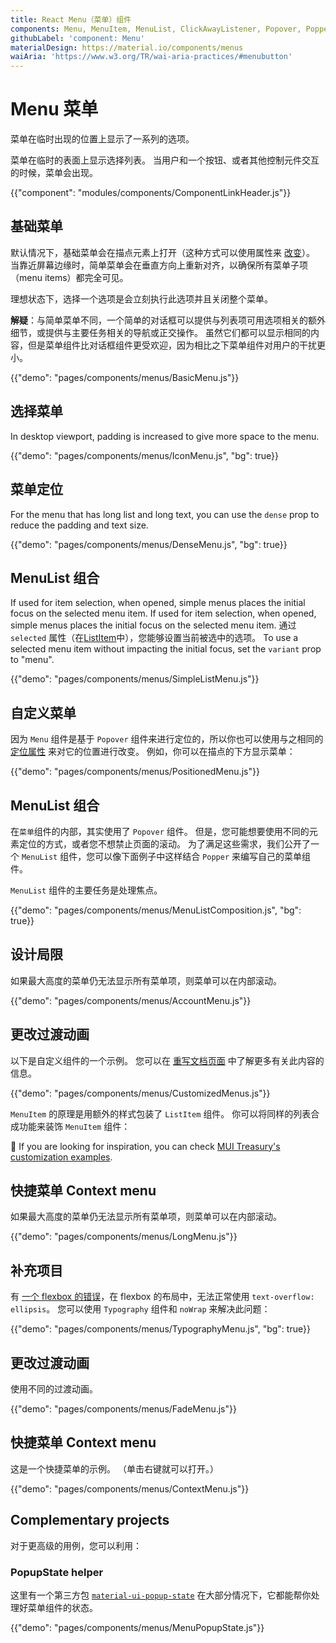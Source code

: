 ```yaml
---
title: React Menu（菜单）组件
components: Menu, MenuItem, MenuList, ClickAwayListener, Popover, Popper
githubLabel: 'component: Menu'
materialDesign: https://material.io/components/menus
waiAria: 'https://www.w3.org/TR/wai-aria-practices/#menubutton'
---
```


# Menu 菜单

<p class="description">菜单在临时出现的位置上显示了一系列的选项。</p>

菜单在临时的表面上显示选择列表。 当用户和一个按钮、或者其他控制元件交互的时候，菜单会出现。

{{"component": "modules/components/ComponentLinkHeader.js"}}

## 基础菜单

默认情况下，基础菜单会在描点元素上打开（这种方式可以使用属性来 [改变](#menu-positioning)）。 当靠近屏幕边缘时，简单菜单会在垂直方向上重新对齐，以确保所有菜单子项（menu items）都完全可见。

理想状态下，选择一个选项是会立刻执行此选项并且关闭整个菜单。

**解疑**：与简单菜单不同，一个简单的对话框可以提供与列表项可用选项相关的额外细节，或提供与主要任务相关的导航或正交操作。 虽然它们都可以显示相同的内容，但是菜单组件比对话框组件更受欢迎，因为相比之下菜单组件对用户的干扰更小。

{{"demo": "pages/components/menus/BasicMenu.js"}}

## 选择菜单

In desktop viewport, padding is increased to give more space to the menu.

{{"demo": "pages/components/menus/IconMenu.js", "bg": true}}

## 菜单定位

For the menu that has long list and long text, you can use the `dense` prop to reduce the padding and text size.

{{"demo": "pages/components/menus/DenseMenu.js", "bg": true}}

## MenuList 组合

If used for item selection, when opened, simple menus places the initial focus on the selected menu item. If used for item selection, when opened, simple menus places the initial focus on the selected menu item. 通过 `selected` 属性（在[ListItem](/api/list-item/)中），您能够设置当前被选中的选项。 To use a selected menu item without impacting the initial focus, set the `variant` prop to "menu".

{{"demo": "pages/components/menus/SimpleListMenu.js"}}

## 自定义菜单

因为 `Menu` 组件是基于 `Popover` 组件来进行定位的，所以你也可以使用与之相同的 [定位属性](/components/popover/#anchor-playground) 来对它的位置进行改变。 例如，你可以在描点的下方显示菜单：

{{"demo": "pages/components/menus/PositionedMenu.js"}}

## MenuList 组合

在`菜单`组件的内部，其实使用了 `Popover` 组件。 但是，您可能想要使用不同的元素定位的方式，或者您不想禁止页面的滚动。 为了满足这些需求，我们公开了一个 `MenuList` 组件，您可以像下面例子中这样结合 `Popper` 来编写自己的菜单组件。

`MenuList` 组件的主要任务是处理焦点。

{{"demo": "pages/components/menus/MenuListComposition.js", "bg": true}}

## 设计局限

如果最大高度的菜单仍无法显示所有菜单项，则菜单可以在内部滚动。

{{"demo": "pages/components/menus/AccountMenu.js"}}

## 更改过渡动画

以下是自定义组件的一个示例。 您可以在 [重写文档页面](/customization/how-to-customize/) 中了解更多有关此内容的信息。

{{"demo": "pages/components/menus/CustomizedMenus.js"}}

`MenuItem` 的原理是用额外的样式包装了 `ListItem` 组件。 你可以将同样的列表合成功能来装饰 `MenuItem` 组件：

🎨 If you are looking for inspiration, you can check [MUI Treasury's customization examples](https://mui-treasury.com/styles/menu/).

## 快捷菜单 Context menu

如果最大高度的菜单仍无法显示所有菜单项，则菜单可以在内部滚动。

{{"demo": "pages/components/menus/LongMenu.js"}}

## 补充项目

有 [一个 flexbox 的错误](https://bugs.chromium.org/p/chromium/issues/detail?id=327437)，在 flexbox 的布局中，无法正常使用 `text-overflow: ellipsis`。 您可以使用 `Typography` 组件和 `noWrap` 来解决此问题：

{{"demo": "pages/components/menus/TypographyMenu.js", "bg": true}}

## 更改过渡动画

使用不同的过渡动画。

{{"demo": "pages/components/menus/FadeMenu.js"}}

## 快捷菜单 Context menu

这是一个快捷菜单的示例。 （单击右键就可以打开。）

{{"demo": "pages/components/menus/ContextMenu.js"}}

## Complementary projects

对于更高级的用例，您可以利用：

### PopupState helper

这里有一个第三方包 [`material-ui-popup-state`](https://github.com/jcoreio/material-ui-popup-state) 在大部分情况下，它都能帮你处理好菜单组件的状态。

{{"demo": "pages/components/menus/MenuPopupState.js"}}
